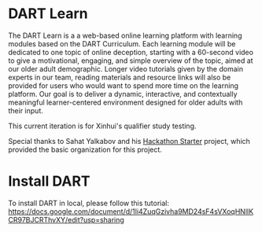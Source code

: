 DART Learn
=======================

The DART Learn is a a web-based online learning platform with learning modules based on the DART Curriculum. Each learning module will be dedicated to one topic of online deception, starting with a 60-second video to give a motivational, engaging, and simple overview of the topic, aimed at our older adult demographic. Longer video tutorials given by the domain experts in our team, reading materials and resource links will also be provided for users who would want to spend more time on the learning platform. Our goal is to deliver a dynamic, interactive, and contextually meaningful learner-centered environment designed for older adults with their input.

This current iteration is for Xinhui's qualifier study testing.

Special thanks to Sahat Yalkabov and his [Hackathon Starter](https://github.com/sahat/hackathon-starter) project, which provided the basic organization for this project.


Install DART
=======================
To install DART in local, please follow this tutorial: https://docs.google.com/document/d/1li4ZuqGzivha9MD24sF4sVXoqHNllKCR97BJCRThvXY/edit?usp=sharing
